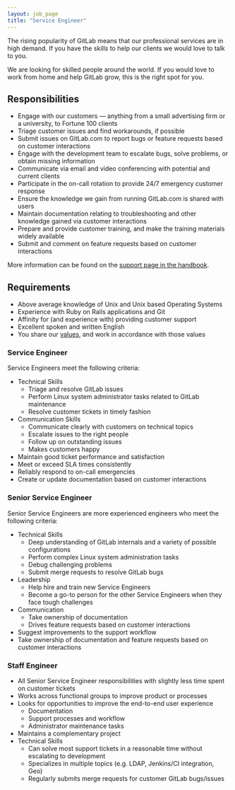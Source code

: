 ```yaml
---
layout: job_page
title: "Service Engineer"
---
```

The rising popularity of GitLab means that our professional services are in high demand.
If you have the skills to help our clients we would love to talk to you.  

We are looking for skilled people around the world. If you would love to
work from home and help GitLab grow, this is the right spot for you.

## Responsibilities

- Engage with our customers — anything from a small advertising firm or a university, to Fortune 100 clients
- Triage customer issues and find workarounds, if possible
- Submit issues on GitLab.com to report bugs or feature requests based on customer interactions
- Engage with the development team to escalate bugs, solve problems, or obtain missing information
- Communicate via email and video conferencing with potential and current clients
- Participate in the on-call rotation to provide 24/7 emergency customer response
- Ensure the knowledge we gain from running GitLab.com is shared with users
- Maintain documentation relating to troubleshooting and other knowledge gained via customer interactions
- Prepare and provide customer training, and make the training materials widely available
- Submit and comment on feature requests based on customer interactions

More information can be found on the [support page in the handbook](https://about.gitlab.com/handbook/support/).

## Requirements

- Above average knowledge of Unix and Unix based Operating Systems
- Experience with Ruby on Rails applications and Git
- Affinity for (and experience with) providing customer support
- Excellent spoken and written English
- You share our [values](/handbook/#values), and work in accordance with those values

### Service Engineer

Service Engineers meet the following criteria:

- Technical Skills
  - Triage and resolve GitLab issues
  - Perform Linux system administrator tasks related to GitLab maintenance
  - Resolve customer tickets in timely fashion
- Communication Skills
  - Communicate clearly with customers on technical topics
  - Escalate issues to the right people
  - Follow up on outstanding issues
  - Makes customers happy
- Maintain good ticket performance and satisfaction
- Meet or exceed SLA times consistently
- Reliably respond to on-call emergencies
- Create or update documentation based on customer interactions

### Senior Service Engineer

Senior Service Engineers are more experienced engineers who meet the following
criteria:

- Technical Skills
  - Deep understanding of GitLab internals and a variety of possible configurations
  - Perform complex Linux system administration tasks
  - Debug challenging problems
  - Submit merge requests to resolve GitLab bugs
- Leadership
  - Help hire and train new Service Engineers
  - Become a go-to person for the other Service Engineers when they face tough challenges
- Communication
  - Take ownership of documentation
  - Drives feature requests based on customer interactions
- Suggest improvements to the support workflow
- Take ownership of documentation and feature requests based on customer interactions

### Staff Engineer

- All Senior Service Engineer responsibilities with slightly less time spent on customer tickets
- Works across functional groups to improve product or processes
- Looks for opportunities to improve the end-to-end user experience
  - Documentation
  - Support processes and workflow
  - Administrator maintenance tasks
- Maintains a complementary project
- Technical Skills
  - Can solve most support tickets in a reasonable time without escalating to development
  - Specializes in multiple topics (e.g. LDAP, Jenkins/CI integration, Geo)
  - Regularly submits merge requests for customer GitLab bugs/issues
